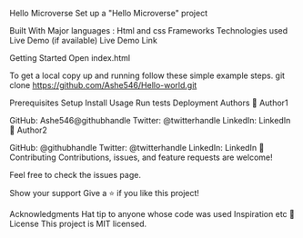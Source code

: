 Hello Microverse
Set up a "Hello Microverse" project

Built With
Major languages : Html and css
Frameworks
Technologies used
Live Demo (if available)
Live Demo Link

Getting Started
Open index.html

To get a local copy up and running follow these simple example steps.
git clone https://github.com/Ashe546/Hello-world.git

Prerequisites
Setup
Install
Usage
Run tests
Deployment
Authors
👤 Author1

GitHub: Ashe546@githubhandle
Twitter: @twitterhandle
LinkedIn: LinkedIn
👤 Author2

GitHub: @githubhandle
Twitter: @twitterhandle
LinkedIn: LinkedIn
🤝 Contributing
Contributions, issues, and feature requests are welcome!

Feel free to check the issues page.

Show your support
Give a ⭐️ if you like this project!

Acknowledgments
Hat tip to anyone whose code was used
Inspiration
etc
📝 License
This project is MIT licensed.

